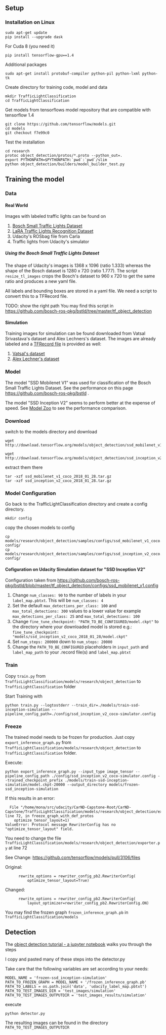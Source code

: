## Setup
### Installation on Linux
```
sudo apt-get update
pip install --upgrade dask
```

For Cuda 8 (you need it)
```
pip install tensorflow-gpu==1.4 
```

Additional packages
```
sudo apt-get install protobuf-compiler python-pil python-lxml python-tk
```

Create directory for training code, model and data
```
mkdir TrafficLightClassification
cd TrafficLightClassification
```

Get models from tensorflows model repository that are compatible with tensorflow 1.4
```
git clone https://github.com/tensorflow/models.git
cd models
git checkout f7e99c0
```

Test the installation
```
cd research
protoc object_detection/protos/*.proto --python_out=.
export PYTHONPATH=$PYTHONPATH:`pwd`:`pwd`/slim
python object_detection/builders/model_builder_test.py
```

## Training the model
### Data
#### Real World
Images with labeled traffic lights can be found on

1.  [Bosch Small Traffic Lights Dataset](https://hci.iwr.uni-heidelberg.de/node/6132)
2.  [LaRA Traffic Lights Recognition Dataset](http://www.lara.prd.fr/benchmarks/trafficlightsrecognition)
3.  Udacity's ROSbag file from Carla
4.  Traffic lights from Udacity's simulator

##### Using the Bosch Small Traffic Lights Dataset

The shape of Udacity's images is 1368 x 1096 (ratio 1.333) whereas the shape of the Bosch dataset is 1280 x 720 (ratio 1.777). The script `resize_tl_images` crops the Bosch's dataset to 960 x 720 to get the same ratio and produces a new yaml file.

All labels and bounding boxes are stored in a yaml file. We need a script to convert this to a TFRecord file. 

TODO: show the right path
You may find this script in https://github.com/bosch-ros-pkg/bstld/tree/master/tf_object_detection



#### Simulation
Training images for simulation can be found downloaded from Vatsal Srivastava's dataset and Alex Lechners's dataset. The images are already labeled and a  [TFRecord file](https://github.com/alex-lechner/Traffic-Light-Classification#23-create-a-tfrecord-file)  is provided as well:

1.  [Vatsal's dataset](https://github.com/coldKnight/TrafficLight_Detection-TensorFlowAPI#get-the-dataset)
2.  [Alex Lechner's dataset](https://www.dropbox.com/s/vaniv8eqna89r20/alex-lechner-udacity-traffic-light-dataset.zip?dl=0)

### Model 

The model "SSD Mobilenet V1" was used for classification of the Bosch Small Traffic Lights Dataset. See the performance on this page https://github.com/bosch-ros-pkg/bstld .

The model "SSD Inception V2" seems to perform better at the expense of speed. See [Model Zoo](https://github.com/tensorflow/models/blob/master/research/object_detection/g3doc/detection_model_zoo.md) to see the performance comparison.

### Download
switch to the models directory and download 
```
wget http://download.tensorflow.org/models/object_detection/ssd_mobilenet_v1_coco_2018_01_28.tar.gz

wget http://download.tensorflow.org/models/object_detection/ssd_inception_v2_coco_2018_01_28.tar.gz
```
extract them there
```
tar -xzf ssd_mobilenet_v1_coco_2018_01_28.tar.gz
tar -xzf ssd_inception_v2_coco_2018_01_28.tar.gz
```

### Model Configuration

Go back to the TrafficLightClassification directory and create a config directory.

```
mkdir config
```

copy the chosen models to config
```
cp models/research/object_detection/samples/configs/ssd_mobilenet_v1_coco.config config/
cp models/research/object_detection/samples/configs/ssd_inception_v2_coco.config config/
```

#### Cofiguration on Udacity Simulation dataset for "SSD Inception V2"

Configuration taken from https://github.com/bosch-ros-pkg/bstld/blob/master/tf_object_detection/configs/ssd_mobilenet_v1.config

1.  Change  `num_classes: 90`  to the number of labels in your  `label_map.pbtxt`. This will be  `num_classes: 4`
2.  Set the default  `max_detections_per_class: 100`  and  `max_total_detections: 300`  values to a lower value for example  `max_detections_per_class: 25`  and  `max_total_detections: 100`
3.  Change  `fine_tune_checkpoint: "PATH_TO_BE_CONFIGURED/model.ckpt"`  to the directory where your downloaded model is stored e.g.:  `fine_tune_checkpoint: "models/ssd_inception_v2_coco_2018_01_28/model.ckpt"`
4.  Set  `num_steps: 200000`  down to  `num_steps: 20000`
5.  Change the  `PATH_TO_BE_CONFIGURED`  placeholders in  `input_path`  and  `label_map_path`  to your .record file(s) and  `label_map.pbtxt`

### Train
Copy `train.py` from `TrafficLightClassification/models/research/object_detection` to `TrafficLightClassification` folder

Start Training with 
```
python train.py --logtostderr --train_dir=./models/train-ssd-inception-simulation --pipeline_config_path=./config/ssd_inception_v2_coco-simulator.config
```

### Freeze
The trained model needs to be frozen for production. Just copy `export_inference_graph.py`  from `TrafficLightClassification/models/research/object_detection` to `TrafficLightClassification` folder. 

Execute:
```
python export_inference_graph.py --input_type image_tensor --pipeline_config_path ./config/ssd_inception_v2_coco-simulator.config --trained_checkpoint_prefix ./models/train-ssd-inception-simulation/model.ckpt-20000 --output_directory models/frozen-ssd_inception-simulation
```

If this results in an error:
```
  File "/home/mona/src/udacity/CarND-Capstone-Root/CarND-Capstone/TrafficLightClassification/models/research/object_detection/exporter.py", line 72, in freeze_graph_with_def_protos
    optimize_tensor_layout=1)
ValueError: Protocol message RewriterConfig has no "optimize_tensor_layout" field.
```

You need to change the file `TrafficLightClassification/models/research/object_detection/exporter.py` at line 72

See Change: https://github.com/tensorflow/models/pull/3106/files

Original:
```
      rewrite_options = rewriter_config_pb2.RewriterConfig(
          optimize_tensor_layout=True)
```

Changed:
```
      rewrite_options = rewriter_config_pb2.RewriterConfig(
          layout_optimizer=rewriter_config_pb2.RewriterConfig.ON)
```

You may find the frozen graph `frozen_inference_graph.pb` in `TrafficLightClassification/models`

## Detection
The [object detection tutorial - a jupyter notebook](https://github.com/tensorflow/models/blob/master/research/object_detection/object_detection_tutorial.ipynb) walks you through the steps

I copy and pasted many of these steps into the detector.py

Take care that the following variables are set according to your needs:

```
MODEL_NAME = 'frozen-ssd_inception-simulation'
PATH_TO_FROZEN_GRAPH = MODEL_NAME + '/frozen_inference_graph.pb'
PATH_TO_LABELS = os.path.join('data', 'udacity_label_map.pbtxt')
PATH_TO_TEST_IMAGES_DIR = 'test_images/simulation'
PATH_TO_TEST_IMAGES_OUTPUTDIR = 'test_images_results/simulation'
```

execute 
```
python detector.py
```
The resulting images can be found in the directory `PATH_TO_TEST_IMAGES_OUTPUTDIR`